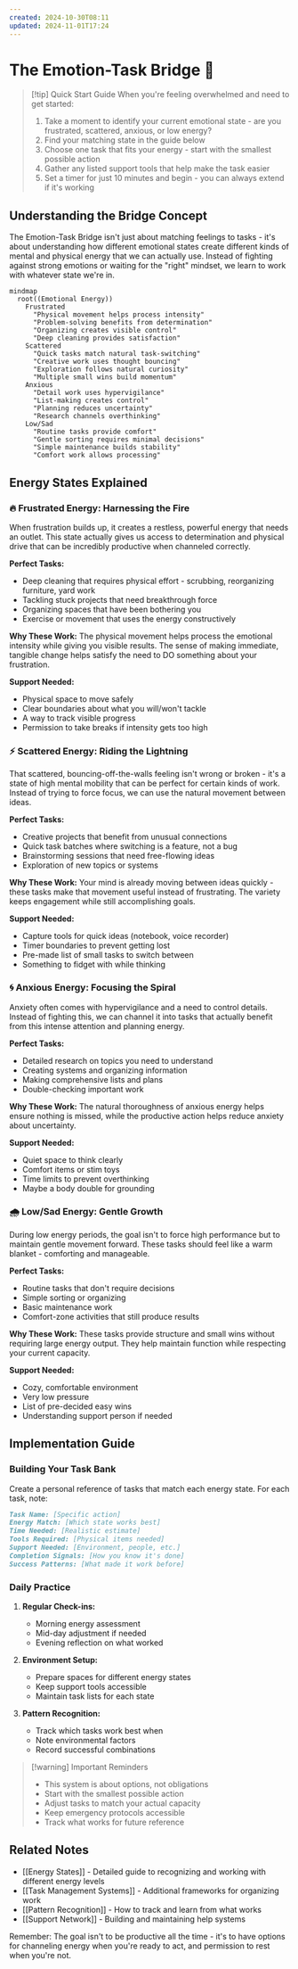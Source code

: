```yaml
---
created: 2024-10-30T08:11
updated: 2024-11-01T17:24
---
```


# The Emotion-Task Bridge 🌈

> [!tip] Quick Start Guide
> When you're feeling overwhelmed and need to get started:
> 1. Take a moment to identify your current emotional state - are you frustrated, scattered, anxious, or low energy?
> 2. Find your matching state in the guide below
> 3. Choose one task that fits your energy - start with the smallest possible action
> 4. Gather any listed support tools that help make the task easier
> 5. Set a timer for just 10 minutes and begin - you can always extend if it's working

## Understanding the Bridge Concept

The Emotion-Task Bridge isn't just about matching feelings to tasks - it's about understanding how different emotional states create different kinds of mental and physical energy that we can actually use. Instead of fighting against strong emotions or waiting for the "right" mindset, we learn to work with whatever state we're in.

```mermaid
mindmap
  root((Emotional Energy))
    Frustrated
      "Physical movement helps process intensity"
      "Problem-solving benefits from determination"
      "Organizing creates visible control"
      "Deep cleaning provides satisfaction"
    Scattered
      "Quick tasks match natural task-switching"
      "Creative work uses thought bouncing"
      "Exploration follows natural curiosity"
      "Multiple small wins build momentum"
    Anxious
      "Detail work uses hypervigilance"
      "List-making creates control"
      "Planning reduces uncertainty"
      "Research channels overthinking"
    Low/Sad
      "Routine tasks provide comfort"
      "Gentle sorting requires minimal decisions"
      "Simple maintenance builds stability"
      "Comfort work allows processing"
```

## Energy States Explained

### 🔥 Frustrated Energy: Harnessing the Fire

When frustration builds up, it creates a restless, powerful energy that needs an outlet. This state actually gives us access to determination and physical drive that can be incredibly productive when channeled correctly.

**Perfect Tasks:**
- Deep cleaning that requires physical effort - scrubbing, reorganizing furniture, yard work
- Tackling stuck projects that need breakthrough force
- Organizing spaces that have been bothering you
- Exercise or movement that uses the energy constructively

**Why These Work:**
The physical movement helps process the emotional intensity while giving you visible results. The sense of making immediate, tangible change helps satisfy the need to DO something about your frustration.

**Support Needed:**
- Physical space to move safely
- Clear boundaries about what you will/won't tackle
- A way to track visible progress
- Permission to take breaks if intensity gets too high

### ⚡ Scattered Energy: Riding the Lightning

That scattered, bouncing-off-the-walls feeling isn't wrong or broken - it's a state of high mental mobility that can be perfect for certain kinds of work. Instead of trying to force focus, we can use the natural movement between ideas.

**Perfect Tasks:**
- Creative projects that benefit from unusual connections
- Quick task batches where switching is a feature, not a bug
- Brainstorming sessions that need free-flowing ideas
- Exploration of new topics or systems

**Why These Work:**
Your mind is already moving between ideas quickly - these tasks make that movement useful instead of frustrating. The variety keeps engagement while still accomplishing goals.

**Support Needed:**
- Capture tools for quick ideas (notebook, voice recorder)
- Timer boundaries to prevent getting lost
- Pre-made list of small tasks to switch between
- Something to fidget with while thinking

### 🌀 Anxious Energy: Focusing the Spiral

Anxiety often comes with hypervigilance and a need to control details. Instead of fighting this, we can channel it into tasks that actually benefit from this intense attention and planning energy.

**Perfect Tasks:**
- Detailed research on topics you need to understand
- Creating systems and organizing information
- Making comprehensive lists and plans
- Double-checking important work

**Why These Work:**
The natural thoroughness of anxious energy helps ensure nothing is missed, while the productive action helps reduce anxiety about uncertainty.

**Support Needed:**
- Quiet space to think clearly
- Comfort items or stim toys
- Time limits to prevent overthinking
- Maybe a body double for grounding

### 🌧️ Low/Sad Energy: Gentle Growth

During low energy periods, the goal isn't to force high performance but to maintain gentle movement forward. These tasks should feel like a warm blanket - comforting and manageable.

**Perfect Tasks:**
- Routine tasks that don't require decisions
- Simple sorting or organizing
- Basic maintenance work
- Comfort-zone activities that still produce results

**Why These Work:**
These tasks provide structure and small wins without requiring large energy output. They help maintain function while respecting your current capacity.

**Support Needed:**
- Cozy, comfortable environment
- Very low pressure
- List of pre-decided easy wins
- Understanding support person if needed

## Implementation Guide

### Building Your Task Bank

Create a personal reference of tasks that match each energy state. For each task, note:

```markdown
Task Name: [Specific action]
Energy Match: [Which state works best]
Time Needed: [Realistic estimate]
Tools Required: [Physical items needed]
Support Needed: [Environment, people, etc.]
Completion Signals: [How you know it's done]
Success Patterns: [What made it work before]
```

### Daily Practice

1. **Regular Check-ins:**
   - Morning energy assessment
   - Mid-day adjustment if needed
   - Evening reflection on what worked

2. **Environment Setup:**
   - Prepare spaces for different energy states
   - Keep support tools accessible
   - Maintain task lists for each state

3. **Pattern Recognition:**
   - Track which tasks work best when
   - Note environmental factors
   - Record successful combinations

> [!warning] Important Reminders
> - This system is about options, not obligations
> - Start with the smallest possible action
> - Adjust tasks to match your actual capacity
> - Keep emergency protocols accessible
> - Track what works for future reference

## Related Notes
- [[Energy States]] - Detailed guide to recognizing and working with different energy levels
- [[Task Management Systems]] - Additional frameworks for organizing work
- [[Pattern Recognition]] - How to track and learn from what works
- [[Support Network]] - Building and maintaining help systems

Remember: The goal isn't to be productive all the time - it's to have options for channeling energy when you're ready to act, and permission to rest when you're not.

